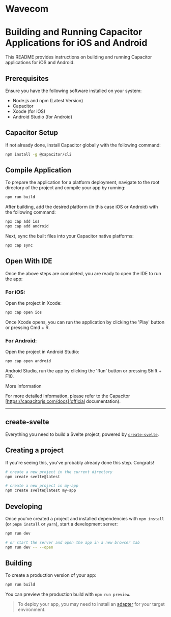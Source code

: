 # Wavecom
# Building and Running Capacitor Applications for iOS and Android

This README provides instructions on building and running Capacitor applications for iOS and Android.

## Prerequisites

Ensure you have the following software installed on your system:

- Node.js and npm (Latest Version)
- Capacitor
- Xcode (for iOS)
- Android Studio (for Android)

## Capacitor Setup

If not already done, install Capacitor globally with the following command:

```bash
npm install -g @capacitor/cli
```
## Compile Application

To prepare the application for a platform deployment, navigate to the root directory of the project and compile your app by running:

```bash
npm run build
```

After building, add the desired platform (in this case iOS or Android) with the following command:

```bash
npx cap add ios
npx cap add android
```

Next, sync the built files into your Capacitor native platforms:

```bash
npx cap sync
```

## Open With IDE

Once the above steps are completed, you are ready to open the IDE to run the app:

### For iOS:

Open the project in Xcode:

```bash
npx cap open ios
```

Once Xcode opens, you can run the application by clicking the 'Play' button or pressing Cmd + R.

### For Android:

Open the project in Android Studio:

```bash
npx cap open android
```

Android Studio, run the app by clicking the 'Run' button or pressing Shift + F10.

More Information

For more detailed information, please refer to the Capacitor [https://capacitorjs.com/docs](official documentation).

***

## create-svelte

Everything you need to build a Svelte project, powered by [`create-svelte`](https://github.com/sveltejs/kit/tree/master/packages/create-svelte).

## Creating a project

If you're seeing this, you've probably already done this step. Congrats!

```bash
# create a new project in the current directory
npm create svelte@latest

# create a new project in my-app
npm create svelte@latest my-app
```

## Developing

Once you've created a project and installed dependencies with `npm install` (or `pnpm install` or `yarn`), start a development server:

```bash
npm run dev

# or start the server and open the app in a new browser tab
npm run dev -- --open
```

## Building

To create a production version of your app:

```bash
npm run build
```

You can preview the production build with `npm run preview`.

> To deploy your app, you may need to install an [adapter](https://kit.svelte.dev/docs/adapters) for your target environment.
